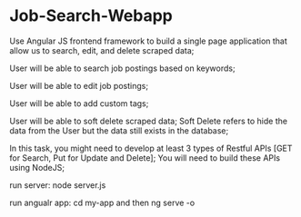 # Job-Search-Webapp

Use Angular JS frontend framework to build a single page application
that allow us to search, edit, and delete scraped data;

User will be able to search job postings based on keywords;

User will be able to edit job postings;

User will be able to add custom tags;

User will be able to soft delete scraped data; Soft Delete refers to hide the data
from the User but the data still exists in the database;

In this task, you might need to develop at least 3 types of Restful APIs [GET for
Search, Put for Update and Delete]; You will need to build these APIs using
NodeJS;


run server: node server.js

run angualr app: cd my-app and then ng serve -o
